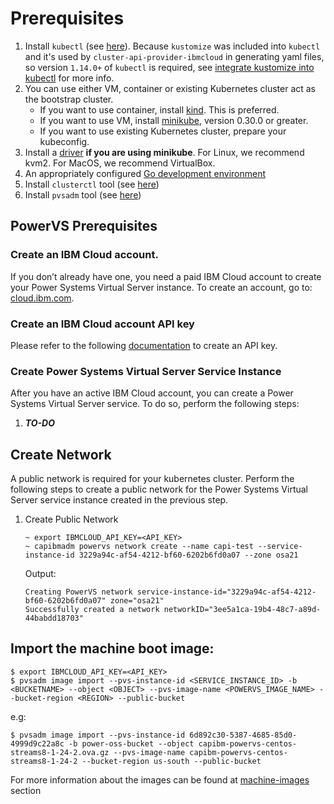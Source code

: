 # Prerequisites

1. Install `kubectl` (see [here](https://kubernetes.io/docs/tasks/tools/install-kubectl/#install-kubectl-binary-with-curl-on-linux)). Because `kustomize` was included into `kubectl` and it's used by `cluster-api-provider-ibmcloud` in generating yaml files, so version `1.14.0+` of `kubectl` is required, see [integrate kustomize into kubectl](https://github.com/kubernetes/enhancements/issues/633) for more info.
2. You can use either VM, container or existing Kubernetes cluster act as the bootstrap cluster.
   - If you want to use container, install [kind](https://github.com/kubernetes-sigs/kind#installation-and-usage). This is preferred.
   - If you want to use VM, install [minikube](https://kubernetes.io/docs/tasks/tools/install-minikube/), version 0.30.0 or greater.
   - If you want to use existing Kubernetes cluster, prepare your kubeconfig.
3. Install a [driver](https://github.com/kubernetes/minikube/blob/master/docs/drivers.md) **if you are using minikube**. For Linux, we recommend kvm2. For MacOS, we recommend VirtualBox.
4. An appropriately configured [Go development environment](https://golang.org/doc/install)
5. Install `clusterctl` tool (see [here](https://cluster-api.sigs.k8s.io/user/quick-start.html#install-clusterctl))
6. Install `pvsadm` tool (see [here](https://github.com/ppc64le-cloud/pvsadm#installation))

## **PowerVS Prerequisites**

###	Create an IBM Cloud account.

If you don’t already have one, you need a paid IBM Cloud account to create your Power Systems Virtual Server instance.
To create an account, go to: [cloud.ibm.com](https://cloud.ibm.com).

###	Create an IBM Cloud account API key

Please refer to the following [documentation](https://cloud.ibm.com/docs/account?topic=account-userapikey) to create an API key.


### Create Power Systems Virtual Server Service Instance

After you have an active IBM Cloud account, you can create a Power Systems Virtual Server service. To do so, perform the following steps:

1. ***TO-DO***

## Create Network

A public network is required for your kubernetes cluster. Perform the following steps to create a public network for the Power Systems Virtual Server service instance created in the previous step.

1. Create Public Network

    ```console
    ~ export IBMCLOUD_API_KEY=<API_KEY>
    ~ capibmadm powervs network create --name capi-test --service-instance-id 3229a94c-af54-4212-bf60-6202b6fd0a07 --zone osa21
    ```

    Output:
    ```console
    Creating PowerVS network service-instance-id="3229a94c-af54-4212-bf60-6202b6fd0a07" zone="osa21"
    Successfully created a network networkID="3ee5a1ca-19b4-48c7-a89d-44babdd18703"
    ```

## Import the machine boot image: 

```shell
$ export IBMCLOUD_API_KEY=<API_KEY>
$ pvsadm image import --pvs-instance-id <SERVICE_INSTANCE_ID> -b <BUCKETNAME> --object <OBJECT> --pvs-image-name <POWERVS_IMAGE_NAME> --bucket-region <REGION> --public-bucket
```

e.g:
```shell
$ pvsadm image import --pvs-instance-id 6d892c30-5387-4685-85d0-4999d9c22a8c -b power-oss-bucket --object capibm-powervs-centos-streams8-1-24-2.ova.gz --pvs-image-name capibm-powervs-centos-streams8-1-24-2 --bucket-region us-south --public-bucket
```

For more information about the images can be found at [machine-images](../../machine-images/powervs.md) section
